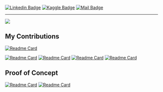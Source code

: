 [![Linkedin Badge](https://img.shields.io/badge/-LinkedIn-0e76a8?style=flat&amp;labelColor=0e76a8&amp;logo=linkedin&amp;logoColor=white)](https://www.linkedin.com/in/mukesh-manral/) 
[![Kaggle Badge](https://img.shields.io/badge/-Kaggle-0e76a8?style=flat&amp;labelColor=0e76a8&amp;logo=KAGGLE&amp;logoColor=white)](https://www.kaggle.com/mukeshmanral/code)
[![Mail Badge](https://img.shields.io/badge/-Connect-c0392b?style=flat&amp;labelColor=c0392b&amp;logo=gmail&amp;logoColor=white)](mailto:mukeshmanral777@gmail.com)

<!-- 
#### Languages
![Python](https://img.shields.io/badge/Python-FFD43B?style=flat&ampe&logo=python&logoColor=white) -->

<!-- #### Databases
![](https://img.shields.io/badge/MySQL-FFCC00?style=flat&amp&logo=MySQL&logoColor=red)
![](https://img.shields.io/badge/MongoDB-FFCC00?style=flat&amp&logo=MongoDB&logoColor=red) -->

<!--#### Python Libs
![](https://img.shields.io/badge/Numpy-777BB4?style=flat&amp&logo=numpy&logoColor=white)
![](https://img.shields.io/badge/Pandas-2C2D72?style=flat&amp&logo=pandas&logoColor=white)
![](https://img.shields.io/badge/Scipy-blue?style=flat&amp&logo=Scipy&logoColor=white) 
![](https://img.shields.io/badge/Sqlite3-blue?style=flat&amp&logo=sqlite&logoColor=white)


#### Frameworks
![](https://img.shields.io/badge/Scikit_learn-F7931E?style=flat&amp&logo=scikit-learn&logoColor=white)
![](https://img.shields.io/badge/TensorFlow-FF6F00?style=flat&amp&logo=TensorFlow&logoColor=white)
![](https://img.shields.io/badge/Keras-D0000d?style=flat&amp&logo=Keras&logoColor=white)
![](https://img.shields.io/badge/OpenCv-orange?style=flat&amp&logo=opencv&logoColor=white)
![](https://img.shields.io/badge/Spacy-orange?style=flat&amp&logo=Spacy&logoColor=white)
![](https://img.shields.io/badge/Streamlit-FF4B4B?style=flat&amp&logo=Streamlit&logoColor=white)


#### Cloud
![](https://img.shields.io/badge/AWS-blue?style=flat&amp&logo=microsoft-excel&logoColor=white)
![](https://img.shields.io/badge/AWS_Sagemaker-F9AB00?style=fflat&amp&logo=googlecolab&color=525252)
![](https://img.shields.io/badge/AWS_Lambda-F9ABd0?style=fflat&amp&logo=googlecolab&color=525252)
![](https://img.shields.io/badge/AWS_API's-F9ABd0?style=fflat&amp&logo=googlecolab&color=525252)

#### Tools
![](https://img.shields.io/badge/Tableau-F2C811?style=flat&amp&logo=Power%20BI&logoColor=white)
![](https://img.shields.io/badge/Jupyter-F37626.svg?&style=flat&amp&logo=Jupyter&logoColor=white)
![](https://img.shields.io/badge/Colab-F9AB00?style=fflat&amp&logo=googlecolab&color=525252)
![](https://img.shields.io/badge/Pycharm-orange?style=flat&amp&logo=Pycharm&logoColor=white)
![](https://img.shields.io/badge/VisualStudio-orange?style=flat&amp&logo=VisualStudio&logoColor=white)
![](https://img.shields.io/badge/Spyder-orange?style=flat&amp&logo=SpyderIDE&logoColor=white) -->

---
![](https://github-profile-summary-cards.vercel.app/api/cards/profile-details?username=MvMukesh&theme=dracula)

## My Contributions
[![Readme Card](https://github-readme-stats.vercel.app/api/pin/?username=MvMukesh&repo=Manralai&theme=dracula)](https://github.com/MvMukesh/Manralai)

[![Readme Card](https://github-readme-stats.vercel.app/api/pin/?username=MvMukesh&repo=ProblemSolving-FrameWork-ML&theme=dracula)](https://github.com/MvMukesh/ProblemSolving-FrameWork-ML)
[![Readme Card](https://github-readme-stats.vercel.app/api/pin/?username=MvMukesh&repo=DataPreprocessing-Framework-ML&theme=dracula)](https://github.com/MvMukesh/DataPreprocessing-Framework-ML)
[![Readme Card](https://github-readme-stats.vercel.app/api/pin/?username=MvMukesh&repo=FeatureEngineering-Framework-ML&theme=dracula)](https://github.com/MvMukesh/FeatureEngineering-Framework-ML)
[![Readme Card](https://github-readme-stats.vercel.app/api/pin/?username=MvMukesh&repo=FeatureSelection-Framework-ML&theme=dracula)](https://github.com/MvMukesh/FeatureSelection-Framework-ML)

## Proof of Concept
[![Readme Card](https://github-readme-stats.vercel.app/api/pin/?username=MvMukesh&repo=AutoKYC-ExtractionEngine&theme=dracula)](https://github.com/MvMukesh/AutoKYC-ExtractionEngine)
[![Readme Card](https://github-readme-stats.vercel.app/api/pin/?username=MvMukesh&repo=Utilizing-Natural-Language-Processing-to-Detect-Abusive-Language-on-Social-Media&theme=dracula)](https://github.com/MvMukesh/Utilizing-Natural-Language-Processing-to-Detect-Abusive-Language-on-Social-Media)
